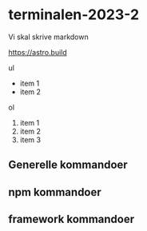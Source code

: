 # terminalen-2023-2
Vi skal skrive markdown

https://astro.build 

ul
- item 1
- item 2

ol
1. item 1
2. item 2
2. item 3

## Generelle kommandoer

## npm kommandoer

## framework kommandoer
